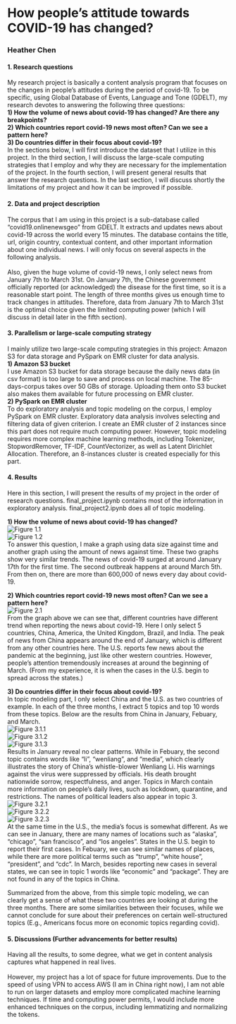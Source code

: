 # How people’s attitude towards COVID-19 has changed?
### Heather Chen

#### 1. Research questions
My research project is basically a content analysis program that focuses on the changes in people’s attitudes during the period of covid-19. To be specific, using Global Database of Events, Language and Tone (GDELT), my research devotes to answering the following three questions: <br />
**1)	How the volume of news about covid-19 has changed? Are there any breakpoints?**<br />
**2)	Which countries report covid-19 news most often? Can we see a pattern here?**<br />
**3)	Do countries differ in their focus about covid-19?**<br />
In the sections below, I will first introduce the dataset that I utilize in this project. In the third section, I will discuss the large-scale computing strategies that I employ and why they are necessary for the implementation of the project. In the fourth section, I will present general results that answer the research questions. In the last section, I will discuss shortly the limitations of my project and how it can be improved if possible. <br />

#### 2. Data and project description
The corpus that I am using in this project is a sub-database called “covid19.onlinenewsgeo” from GDELT. It extracts and updates news about covid-19 across the world every 15 minutes. The database contains the title, url, origin country, contextual content, and other important information about one individual news. I will only focus on several aspects in the following analysis. <br /> <br/>
Also, given the huge volume of covid-19 news, I only select news from January 7th to March 31st. On January 7th, the Chinese government officially reported (or acknowledged) the disease for the first time, so it is a reasonable start point. The length of three months gives us enough time to track changes in attitudes. Therefore, data from January 7th to March 31st is the optimal choice given the limited computing power (which I will discuss in detail later in the fifth section). <br />

#### 3. Parallelism or large-scale computing strategy
I mainly utilize two large-scale computing strategies in this project: Amazon S3 for data storage and PySpark on EMR cluster for data analysis. <br />
**1)	Amazon S3 bucket** <br />
I use Amazon S3 bucket for data storage because the daily news data (in csv format) is too large to save and process on local machine. The 85-days-corpus takes over 50 GBs of storage. Uploading them onto S3 bucket also makes them available for future processing on EMR cluster. <br />
**2)	PySpark on EMR cluster**<br />
To do exploratory analysis and topic modeling on the corpus, I employ PySpark on EMR cluster. Exploratory data analysis involves selecting and filtering data of given criterion. I create an EMR cluster of 2 instances since this part does not require much computing power. However, topic modeling requires more complex machine learning methods, including Tokenizer, StopwordRemover, TF-IDF, CountVectorizer, as well as Latent Dirichlet Allocation. Therefore, an 8-instances cluster is created especially for this part.  <br />

#### 4. Results
Here in this section, I will present the results of my project in the order of research questions. final_project.ipynb contains most of the information in exploratory analysis. final_project2.ipynb does all of topic modeling. <br />

**1)	How the volume of news about covid-19 has changed?** <br />
![Figure 1.1](https://github.com/heathercchen/LSC_projects/graphs/1.1.jpg) <br />
![Figure 1.2](https://github.com/heathercchen/LSC_projects/graphs/1.2.jpg) <br />
To answer this question, I make a graph using data size against time and another graph using the amount of news against time. These two graphs show very similar trends. The news of covid-19 surged at around January 17th for the first time. The second outbreak happens at around March 5th. From then on, there are more than 600,000 of news every day about covid-19. <br />

**2)	Which countries report covid-19 news most often? Can we see a pattern here?**<br />
![Figure 2.1](https://github.com/lsc4ss-a20/final-project-heathercchen/blob/master/graphs/2.1.jpg)  <br />
From the graph above we can see that, different countries have different trend when reporting the news about covid-19. Here I only select 5 countries, China, America, the United Kingdom, Brazil, and India. The peak of news from China appears around the end of January, which is different from any other countries here. The U.S. reports few news about the pandemic at the beginning, just like other western countries. However, people’s attention tremendously increases at around the beginning of March. (From my experience, it is when the cases in the U.S. begin to spread across the states.) <br />

**3)	Do countries differ in their focus about covid-19?** <br />
In topic modeling part, I only select China and the U.S. as two countries of example. In each of the three months, I extract 5 topics and top 10 words from these topics. Below are the results from China in January, Febuary, and March. <br />
![Figure 3.1.1](https://github.com/heathercchen/LSC_projects/graphs/3.1.1.jpg)  <br />
![Figure 3.1.2](https://github.com/heathercchen/LSC_projects/graphs/3.1.2.jpg)  <br />
![Figure 3.1.3](https://github.com/heathercchen/LSC_projectsgraphs/3.1.3.jpg)  <br />
Results in January reveal no clear patterns. While in Febuary, the second topic contains words like “li”, “wenliang”, and “media”, which clearly illustrates the story of China’s whistle-blower Wenliang Li. His warnings against the virus were suppressed by officials. His death brought nationwide sorrow, respectfulness, and anger. Topics in March contain more information on people’s daily lives, such as lockdown, quarantine, and restrictions. The names of political leaders also appear in topic 3.  <br />
![Figure 3.2.1](https://github.com/heathercchen/LSC_projects/graphs/3.2.1.jpg)  <br />
![Figure 3.2.2](https://github.com/heathercchen/LSC_projectsgraphs/3.2.2.jpg)  <br />
![Figure 3.2.3](https://github.com/heathercchen/LSC_projectsgraphs/3.2.3.jpg)  <br />
At the same time in the U.S., the media’s focus is somewhat different. As we can see in January, there are many names of locations such as “alaska”, “chicago”, “san francisco”, and “los angeles”. States in the U.S. begin to report their first cases. In Febuary, we can see similar names of places, while there are more political terms such as “trump”, “white house”, “president”, and “cdc”. In March, besides reporting new cases in several states, we can see in topic 1 words like “economic” and “package”. They are not found in any of the topics in China. <br />

Summarized from the above, from this simple topic modeling, we can clearly get a sense of what these two countries are looking at during the three months. There are some similarities between their focuses, while we cannot conclude for sure about their preferences on certain well-structured topics (E.g., Americans focus more on economic topics regarding covid).<br />

#### 5. Discussions (Further advancements for better results) 
Having all the results, to some degree, what we get in content analysis captures what happened in real lives. <br /> <br />
 However, my project has a lot of space for future improvements. Due to the speed of using VPN to access AWS (I am in China right now), I am not able to run on larger datasets and employ more complicated machine learning techniques. If time and computing power permits, I would include more enhanced techniques on the corpus, including lemmatizing and normalizing the tokens. <br />
